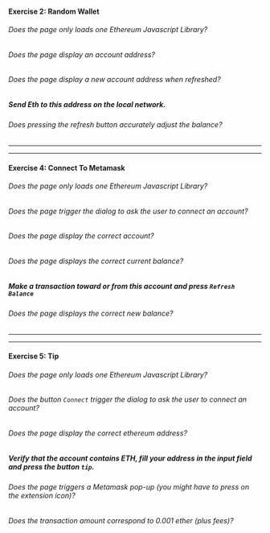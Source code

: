 #### Exercise 2: Random Wallet

###### Does the page only loads one Ethereum Javascript Library?

###### Does the page display an account address?

###### Does the page display a new account address when refreshed?

##### Send Eth to this address on the local network.

###### Does pressing the refresh button accurately adjust the balance?

---

---

#### Exercise 4: Connect To Metamask

###### Does the page only loads one Ethereum Javascript Library?

###### Does the page trigger the dialog to ask the user to connect an account?

###### Does the page display the correct account?

###### Does the page displays the correct current balance?

##### Make a transaction toward or from this account and press `Refresh Balance`

###### Does the page displays the correct new balance?

---

---

#### Exercise 5: Tip

###### Does the page only loads one Ethereum Javascript Library?

###### Does the button `Connect` trigger the dialog to ask the user to connect an account?

###### Does the page display the correct ethereum address?

##### Verify that the account contains ETH, fill your address in the input field and press the button `tip`.

###### Does the page triggers a Metamask pop-up (you might have to press on the extension icon)?

###### Does the transaction amount correspond to 0.001 ether (plus fees)?
